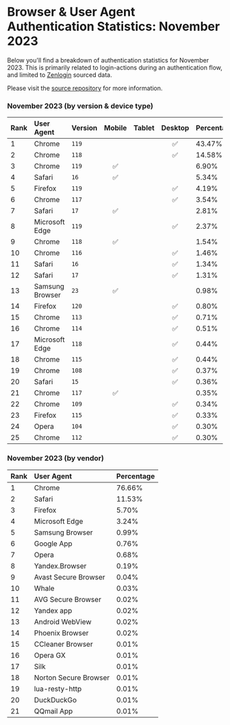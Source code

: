 # Browser & User Agent Authentication Statistics: November 2023

Below you'll find a breakdown of authentication statistics for
November 2023. This is primarily related to login-actions during an
authentication flow, and limited to <a href="https://zenlogin.co"/>Zenlogin</a>
sourced data.

Please visit the
<a href="https://github.com/zenlogin/browser-user-agent-authentication-statistics">source repository</a>
for more information.

### November 2023 (by version & device type)
| Rank | User Agent | Version | Mobile | Tablet | Desktop | Percentage |
| :--- | :--- | :--- | :---: | :---: | :---: | :--- |
| 1 | Chrome | `119` | | | ✅ | 43.47% |
| 2 | Chrome | `118` | | | ✅ | 14.58% |
| 3 | Chrome | `119` | ✅ | | | 6.90% |
| 4 | Safari | `16` | ✅ | | | 5.34% |
| 5 | Firefox | `119` | | | ✅ | 4.19% |
| 6 | Chrome | `117` | | | ✅ | 3.54% |
| 7 | Safari | `17` | ✅ | | | 2.81% |
| 8 | Microsoft Edge | `119` | | | ✅ | 2.37% |
| 9 | Chrome | `118` | ✅ | | | 1.54% |
| 10 | Chrome | `116` | | | ✅ | 1.46% |
| 11 | Safari | `16` | | | ✅ | 1.34% |
| 12 | Safari | `17` | | | ✅ | 1.31% |
| 13 | Samsung Browser | `23` | ✅ | | | 0.98% |
| 14 | Firefox | `120` | | | ✅ | 0.80% |
| 15 | Chrome | `113` | | | ✅ | 0.71% |
| 16 | Chrome | `114` | | | ✅ | 0.51% |
| 17 | Microsoft Edge | `118` | | | ✅ | 0.44% |
| 18 | Chrome | `115` | | | ✅ | 0.44% |
| 19 | Chrome | `108` | | | ✅ | 0.37% |
| 20 | Safari | `15` | | | ✅ | 0.36% |
| 21 | Chrome | `117` | ✅ | | | 0.35% |
| 22 | Chrome | `109` | | | ✅ | 0.34% |
| 23 | Firefox | `115` | | | ✅ | 0.33% |
| 24 | Opera | `104` | | | ✅ | 0.30% |
| 25 | Chrome | `112` | | | ✅ | 0.30% |

### November 2023 (by vendor)
| Rank | User Agent | Percentage |
| :--- | :--- | :--- |
| 1 | Chrome | 76.66% |
| 2 | Safari | 11.53% |
| 3 | Firefox | 5.70% |
| 4 | Microsoft Edge | 3.24% |
| 5 | Samsung Browser | 0.99% |
| 6 | Google App | 0.76% |
| 7 | Opera | 0.68% |
| 8 | Yandex.Browser | 0.19% |
| 9 | Avast Secure Browser | 0.04% |
| 10 | Whale | 0.03% |
| 11 | AVG Secure Browser | 0.02% |
| 12 | Yandex app | 0.02% |
| 13 | Android WebView | 0.02% |
| 14 | Phoenix Browser | 0.02% |
| 15 | CCleaner Browser | 0.01% |
| 16 | Opera GX | 0.01% |
| 17 | Silk | 0.01% |
| 18 | Norton Secure Browser | 0.01% |
| 19 | lua-resty-http | 0.01% |
| 20 | DuckDuckGo | 0.01% |
| 21 | QQmail App | 0.01% |
